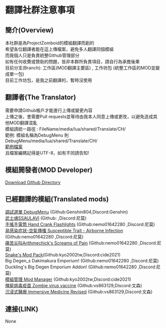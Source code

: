 #  翻譯社群注意事項
## 簡介(Overview)
本社群是為ProjectZomboid的模組翻譯而創的  
希望各位翻譯者能在這上傳檔案，避免多人翻譯同個模組  
而我個人只是負責統整Github管理部分  
如有任何收費或贊助的問題，皆非本群所負責項目，請自行為承擔後果    
目前分支(Branch): 工作區(MOD翻譯主要區) , 工作坊包 (統整工作區的MOD並變成單一包)  
目前工作坊包，是我之前翻譯的，暫時沒使用
## 翻譯者(The Translator)
需要申請Github帳戶才能進行上傳或變更內容  
上傳之後，會需要Pull requests並等待由我本人同意上傳或更改，以避免造成其他MOD翻譯混亂  
模組請統一路徑 :
FileName/media/lua/shared/Translate/CH/  
範例: 模組名稱為DebugMenu 則 DebugMenu/media/lua/shared/Translate/CH/  
[範例檔案](https://github.com/vs863129/PZModTraditional/tree/%E7%AF%84%E4%BE%8B%E6%AA%94)  
且檔案編碼記得是UTF-8，如有不同請告知!  
## 模組開發者(MOD Developer)  
[Download Github Directory](https://download-directory.github.io/)
## 已經翻譯的模組(Translated mods)
[調試選單 DebugMenu](https://steamcommunity.com/sharedfiles/filedetails/?id=2737787862&searchtext=DebugMenu) (Github:Genshin804,Discord:Genshin)  
[武士魂SSAULAVI](https://steamcommunity.com/sharedfiles/filedetails/?id=2887274097&searchtext=SSAULAVI) (Github: ,Discord:尼莫)  
[手搖手電筒 Hand Crank Flashlights](https://steamcommunity.com/sharedfiles/filedetails/?id=2897115343&searchtext=Hand+Crank+Flashlights) (Github:nemo01642280 ,Discord:尼莫)  
[易感染症狀-空氣傳播 Susceptible Trait - Airborne Infection](https://steamcommunity.com/sharedfiles/filedetails/?id=2795677303&searchtext=Susceptible+Trait+-+Airborne+Infection) (Github:nemo01642280 ,Discord:尼莫)  
[痛苦尖叫Arithmechick's Screams of Pain](https://steamcommunity.com/sharedfiles/filedetails/?id=2902192016&searchtext=Arithmechick%27s+Screams+of+Pain) (Github:nemo01642280 ,Discord:尼莫)  
[Snake's Mod Pack](https://steamcommunity.com/sharedfiles/filedetails/?id=2719327441&searchtext=Snake)(Github:kyo2002tw,Discord:cide2021)  
Big Degen_s Dakimakura Emporium! (Github:nemo01642280 ,Discord:尼莫)  
Duckling's Big Degen Emporium Addon! (Github:nemo01642280 ,Discord:尼莫)  
[模組管理 Mod Manager](https://steamcommunity.com/sharedfiles/filedetails/?id=2694448564) (Github:kyo2002tw,Discord:cide2021)  
[殭屍病毒疫苗 Zombie virus vaccine](https://steamcommunity.com/sharedfiles/filedetails/?id=2765438437) (Github:vs863129,Discord:文森)  
[沉浸式醫療 Immersive Medicine Revised](https://steamcommunity.com/sharedfiles/filedetails/?id=2709866494&searchtext=imed) (Github:vs863129,Discord:文森)    
## 連接(LINK)
None


